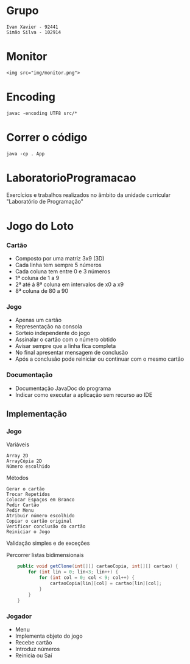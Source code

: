 # Grupo
```
Ivan Xavier - 92441
Simão Silva - 102914
```
# Monitor
```
<img src="img/monitor.png">
```
# Encoding
```
javac -encoding UTF8 src/*
```
# Correr o código
```
java -cp . App
```

# LaboratorioProgramacao
Exercícios e trabalhos realizados no âmbito da unidade curricular "Laboratório de Programação"

# Jogo do Loto

### Cartão
* Composto por uma matriz 3x9 (3D)
* Cada linha tem sempre 5 números
* Cada coluna tem entre 0 e 3 números
* 1ª coluna de 1 a 9
* 2ª até á 8ª coluna em intervalos de x0 a x9
* 8ª coluna de 80 a 90

### Jogo
* Apenas um cartão
* Representação na consola
* Sorteio independente do jogo
* Assinalar o cartão com o número obtido
* Avisar sempre que a linha fica completa
* No final apresentar mensagem de conclusão
* Após a conclusão pode reiniciar ou continuar com o mesmo cartão

### Documentação
* Documentação JavaDoc do programa
* Indicar como executar a aplicação sem recurso ao IDE

## Implementação

### Jogo

Variáveis

    Array 2D
    ArrayCópia 2D
    Número escolhido

Métodos

    Gerar o cartão
    Trocar Repetidos
    Colocar Espaços em Branco
    Pedir Cartão
    Pedir Menu
    Atribuir número escolhido
    Copiar o cartão original
    Verificar conclusão do cartão
    Reiniciar o Jogo
    
Validação simples e de exceções

Percorrer listas bidimensionais 

```java
    public void getClone(int[][] cartaoCopia, int[][] cartao) {
        for (int lin = 0; lin<3; lin++) {
            for (int col = 0; col < 9; col++) {
                cartaoCopia[lin][col] = cartao[lin][col];
            }
        }
    }
```

### Jogador
* Menu
* Implementa objeto do jogo
* Recebe cartão
* Introduz números
* Reinicia ou Saí


